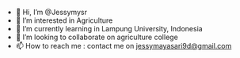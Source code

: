 - 👋 Hi, I’m @Jessymysr
- 👀 I’m interested in Agriculture
- 🌱 I’m currently learning in Lampung University, Indonesia
- 💞️ I’m looking to collaborate on agriculture college
- 📫 How to reach me : contact me on jessymayasari9d@gmail.com

<!---
Jessymysr/Jessymysr is a ✨ special ✨ repository because its `README.md` (this file) appears on your GitHub profile.
You can click the Preview link to take a look at your changes.
--->
